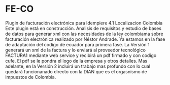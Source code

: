 # FE-CO
Plugin de facturación electrónica para Idempiere 4.1 Localizacion Colombia
Este plugin está en construcción.
Analisis de requisitos y estudio de bases de datos para generar xml con las necesidades de la ley colombiama sobre facturación electrónica realizado por Néstor Andrade.
Ya estamos en la fase de adaptación del código de ecuador para primera fase.
La Versión 1 generará un xml de la factura y lo enviará al proveedor tecnológico FACTURA1 mediante web service y recibirá un pdf firmado y con codigo cufe. El pdf se le pondra el logo de la empresa y otros detalles.
Mas adelante, en la Versión 2 incluirá un trabajo mas profundo con lo cual quedará funcionanado directo con la DIAN que es el orgasnismo de impuestos de Colombia.
